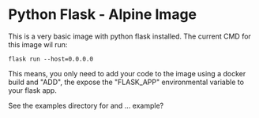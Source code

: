 # Python Flask - Alpine Image
This is a very basic image with python flask installed. The current CMD for this image wil run:

```
flask run --host=0.0.0.0
```

This means, you only need to add your code to the image using a docker build and "ADD", the expose the "FLASK_APP" environmental variable to your flask app.

See the examples directory for and ... example?

